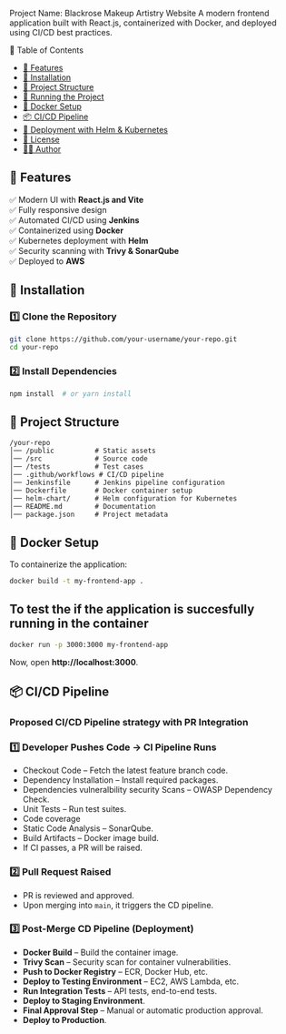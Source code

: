 Project Name: Blackrose Makeup Artistry Website
A modern frontend application built with React.js, containerized with Docker, and deployed using CI/CD best practices.

📌 Table of Contents
- [🌟 Features](#-features)
- [🔧 Installation](#-installation)
- [📂 Project Structure](#-project-structure)
- [🚀 Running the Project](#-running-the-project)
- [🐳 Docker Setup](#-docker-setup)
- [📦 CI/CD Pipeline](#-cicd-pipeline)
- [🚀 Deployment with Helm & Kubernetes](#-deployment-with-helm--kubernetes)
- [📜 License](#-license)
- [👨‍💻 Author](#-author)
  
## 🌟 Features
✅ Modern UI with **React.js and Vite**  
✅ Fully responsive design  
✅ Automated CI/CD using **Jenkins**  
✅ Containerized using **Docker**  
✅ Kubernetes deployment with **Helm**  
✅ Security scanning with **Trivy & SonarQube**  
✅ Deployed to **AWS**  

## 🔧 Installation

### **1️⃣ Clone the Repository**
```sh
git clone https://github.com/your-username/your-repo.git
cd your-repo
```

### **2️⃣ Install Dependencies**
```sh
npm install  # or yarn install
```

## 📂 Project Structure
```
/your-repo
│── /public          # Static assets
│── /src             # Source code
│── /tests           # Test cases
│── .github/workflows # CI/CD pipeline
│── Jenkinsfile      # Jenkins pipeline configuration
│── Dockerfile       # Docker container setup
│── helm-chart/      # Helm configuration for Kubernetes
│── README.md        # Documentation
│── package.json     # Project metadata
```

## 🐳 Docker Setup
To containerize the application:
```sh
docker build -t my-frontend-app .
```
## To test the if the application is succesfully running in the container
```sh
docker run -p 3000:3000 my-frontend-app
```
Now, open **http://localhost:3000**.

## 📦 CI/CD Pipeline
### **Proposed CI/CD Pipeline strategy with PR Integration**
### **1️⃣ Developer Pushes Code → CI Pipeline Runs**
- Checkout Code – Fetch the latest feature branch code.
- Dependency Installation – Install required packages.
- Dependencies vulneralbility security Scans – OWASP Dependency Check.
- Unit Tests – Run test suites.
- Code coverage
- Static Code Analysis – SonarQube.
- Build Artifacts – Docker image build.
- If CI passes, a PR will be raised.

### **2️⃣ Pull Request Raised**
- PR is reviewed and approved.
- Upon merging into `main`, it triggers the CD pipeline.

### **3️⃣ Post-Merge CD Pipeline (Deployment)**
- **Docker Build** – Build the container image.
- **Trivy Scan** – Security scan for container vulnerabilities.
- **Push to Docker Registry** – ECR, Docker Hub, etc.
- **Deploy to Testing Environment** – EC2, AWS Lambda, etc.
- **Run Integration Tests** – API tests, end-to-end tests.
- **Deploy to Staging Environment**.
- **Final Approval Step** – Manual or automatic production approval.
- **Deploy to Production**.

